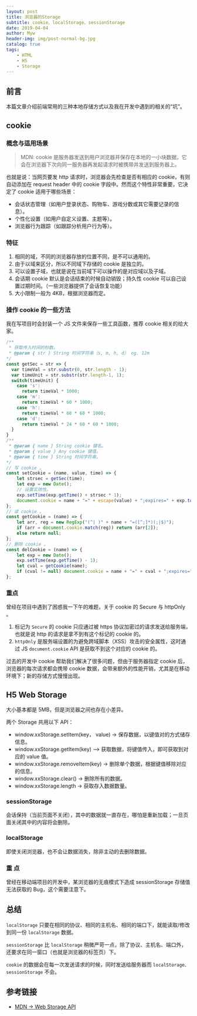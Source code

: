```yaml
---
layout: post
title: 浏览器的Storage
subtitle: cookie、localStorage、sessionStorage
date: 2019-04-04
author: Myw
header-img: img/post-normal-bg.jpg
catalog: true
tags:
    - HTML
    - H5
    - Storage
---
```


## 前言

本篇文章介绍前端常用的三种本地存储方式以及我在开发中遇到的相关的“坑”。

## cookie

### 概念与适用场景

>MDN: cookie 是服务器发送到用户浏览器并保存在本地的一小块数据，它会在浏览器下次向同一服务器再发起请求时被携带并发送到服务器上。

也就是说：当网页要发 http 请求时，浏览器会先检查是否有相应的 cookie，有则自动添加在 request header 中的 cookie 字段中。然而这个特性非常重要，它决定了 cookie 适用于哪些场景：

- 会话状态管理（如用户登录状态、购物车、游戏分数或其它需要记录的信息）。
- 个性化设置（如用户自定义设置、主题等）。
- 浏览器行为跟踪（如跟踪分析用户行为等）。

### 特征

1. 相同的域，不同的浏览器存放的位置不同，是不可以通用的。
2. 由于以域来区分，所以不同域下存储的 cookie 是独立的。
3. 可以设置子域，也就是说在当前域下可以操作的是对应域以及子域。
4. 会话期 cookie 默认是会话结束的时候自动销毁；持久性 cookie 可以自己设置过期时间。（一些浏览器提供了会话恢复功能）
5. 大小限制一般为 4KB，根据浏览器而定。

### 操作 cookie 的一些方法

我在写项目时会封装一个 JS 文件来保存一些工具函数，推荐 cookie 相关的给大家。

```js
/**
 * 获取传入时间的秒数。
 * @param { str } String 时间字符串（s, m, h, d） eg. 12m
*/
const getSec = str => {
  var timeVal = str.substr(0, str.length - 1);
  var timeUnit = str.substr(str.length-1, 1);
  switch(timeUnit) {
    case 's':
      return timeVal * 1000;
    case 'm':
      return timeVal * 60 * 1000;
    case 'h':
      return timeVal * 60 * 60 * 1000;
    case 'd':
      return timeVal * 24 * 60 * 60 * 1000;
  }
}
/**
 * @param { name } String cookie 键名。
 * @param { value } Any cookie 键值。
 * @param { time } String 时间字符串。
*/
// 写 cookie 。
const setCookie = (name, value, time) => {
    let strsec = getSec(time);
    let exp = new Date();
    // 设置实效性。
    exp.setTime(exp.getTime() + strsec * 1);
    document.cookie = name + "=" + escape(value) + ";expires=" + exp.toGMTString();
};
// 读 cookie 。
const getCookie = (name) => {
    let arr, reg = new RegExp("(^| )" + name + "=([^;]*)(;|$)");
    if (arr = document.cookie.match(reg)) return (arr[2]);
    else return null;
};
// 删除 cookie 。
const delCookie = (name) => {
    let exp = new Date();
    exp.setTime(exp.getTime() - 1);
    let cval = getCookie(name);
    if (cval != null) document.cookie = name + "=" + cval + ";expires=" + exp.toGMTString();
};
```

### 重点

曾经在项目中遇到了困惑我一下午的难题，关于 cookie 的 Secure 与 httpOnly 。

1. 标记为 `Secure` 的 cookie 只应通过被 https 协议加密过的请求发送给服务端，也就是说 http 的请求是拿不到有这个标记的 cookie 的。
2. `httpOnly` 是服务端设置的为避免跨域脚本（XSS）攻击的安全属性，这时通过 JS `document.cookie` API 是获取不到这个对应的 cookie 的。

过去的开发中 cookie 帮助我们解决了很多问题，但由于服务器指定 cookie 后，浏览器的每次请求都会携带 cookie 数据，会带来额外的性能开销，尤其是在移动环境下；新的存储方式慢慢出现。

## H5 Web Storage

大小基本都是 5MB，但是浏览器之间也存在小差异。

两个 Storage 共用以下 API：

- window.xxStorage.setItem(key， value) -> 保存数据，以键值对的方式储存信息。
- window.xxStorage.getItem(key) —> 获取数据，将键值传入，即可获取到对应的 value 值。
- window.xxStorage.removeItem(key) -> 删除单个数据，根据键值移除对应的信息。
- window.xxStorage.clear() -> 删除所有的数据。
- window.xxStorage.length -> 获取存入数据数量。

### sessionStorage

会话保持（当前页面不关闭），其中的数据就一直存在，哪怕是重新加载；一旦页面关闭其中的内容将会删除。

### localStorage

即使关闭浏览器，也不会让数据消失，除非主动的去删除数据。

### 重 点

曾经在移动端项目的开发中，某浏览器的无痕模式下造成 sessionStorage 存储值无法获取的 Bug，这个需要注意下。

## 总结

`localStorage` 只要在相同的协议、相同的主机名、相同的端口下，就能读取/修改到同一份 `localStorage` 数据。

`sessionStorage` 比 `localStorage` 稍微严苛一点，除了协议、主机名、端口外，还要求在同一窗口（也就是浏览器的标签页）下。

`cookie` 的数据会在每一次发送请求的时候，同时发送给服务器而 `localStorage、sessionStorage` 不会。

## 参考链接

- [MDN -> Web Storage API](https://developer.mozilla.org/zh-CN/docs/Web/API/Web_Storage_API/Using_the_Web_Storage_API)
